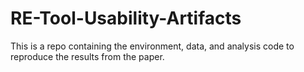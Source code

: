 # RE-Tool-Usability-Artifacts
This is a repo containing the environment, data, and analysis code to reproduce the results from the paper.
